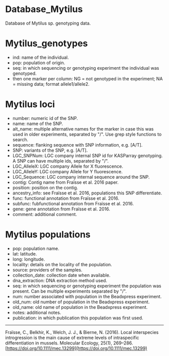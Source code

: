 # Database_Mytilus
Database of Mytilus sp. genotyping data.

# Mytilus_genotypes

* ind: name of the individual.
* pop: population of origin.
* seq: in which sequencing or genotyping experiment the individual was genotyped.
* then one marker per column:
	NG = not genotyped in the experiment;
	NA = missing data;
	format allele1/allele2.

# Mytilus loci

* number: numeric id of the SNP.
* name: name of the SNP.
* alt_name: multiple alternative names for the marker in case this was used in older experiments, separated by "/".
	Use grep style functions to search.
* sequence: flanking sequence with SNP information, e.g. [A/T].
* SNP: variants of the SNP, e.g. [A/T].
* LGC_SNPNum: LGC company internal SNP id for KASParray genotyping.
	A SNP can have multiple ids, separated by "/".
* LGC_AlleleX: LGC company Allele for X fluorescence.
* LGC_AlleleY: LGC company Allele for Y fluorescence.
* LGC_Sequence: LGC company internal sequence around the SNP.
* contig: Contig name from Fraïsse et al. 2016 paper.
* position: position on the contig.
* ancestry_info: see Fraïsse et al. 2016, populations this SNP differentiate.
* func: functional annotation from Fraïsse et al. 2016.
* subfunc: fubfunctional annotation from Fraïsse et al. 2016.
* gene: gene annotation from Fraïsse et al. 2016.
* comment: additional comment.


# Mytilus populations

* pop: population name.
* lat: latitude.
* long: longitude.
* locality: details on the locality of the population.
* source: providers of the samples.
* collection_date: collection date when available.
* dna_extraction: DNA extraction method used.
* seq: in which sequencing or genotyping experiment the population was present.
Can be multiple experiments separated by "/".
* num: number associated with population in the Beadxpress experiment.
* old_num: old number of population in the Beadxpress experiment.
* old_name: old name of population in the Beadxpress experiment.
* notes: additional notes.
* publication: in which publication this population was first used.


---------------------------------------
Fraïsse, C., Belkhir, K., Welch, J. J., & Bierne, N. (2016). Local interspecies introgression is the main cause of extreme levels of intraspecific differentiation in mussels. Molecular Ecology, 25(1), 269–286. [https://doi.org/10.1111/mec.13299](https://doi.org/10.1111/mec.13299)
